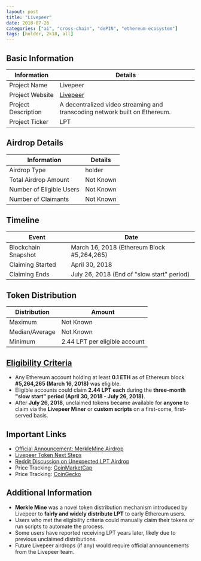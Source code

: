 ```yaml
---
layout: post
title: "Livepeer"
date: 2018-07-26
categories: ["ai", "cross-chain", "dePIN", "ethereum-ecosystem"]
tags: [holder, 2k18, all]
---
```


## Basic Information

| Information         | Details                                                                    |
| ------------------- | -------------------------------------------------------------------------- |
| Project Name        | Livepeer                                                                   |
| Project Website     | [Livepeer](https://livepeer.org)                                           |
| Project Description | A decentralized video streaming and transcoding network built on Ethereum. |
| Project Ticker      | LPT                                                                        |

## Airdrop Details

| Information              | Details   |
| ------------------------ | --------- |
| Airdrop Type             | holder    |
| Total Airdrop Amount     | Not Known |
| Number of Eligible Users | Not Known |
| Number of Claimants      | Not Known |

## Timeline

| Event               | Date                                       |
| ------------------- | ------------------------------------------ |
| Blockchain Snapshot | March 16, 2018 (Ethereum Block #5,264,265) |
| Claiming Started    | April 30, 2018                             |
| Claiming Ends       | July 26, 2018 (End of "slow start" period) |

## Token Distribution

| Distribution   | Amount                        |
| -------------- | ----------------------------- |
| Maximum        | Not Known                     |
| Median/Average | Not Known                     |
| Minimum        | 2.44 LPT per eligible account |

## [Eligibility Criteria](https://forum.livepeer.org/t/introducing-the-merklemine/204)

- Any Ethereum account holding at least **0.1 ETH** as of Ethereum block **#5,264,265 (March 16, 2018)** was eligible.
- Eligible accounts could claim **2.44 LPT each** during the **three-month "slow start" period (April 30, 2018 - July 26, 2018)**.
- After **July 26, 2018**, unclaimed tokens became available for **anyone** to claim via the **Livepeer Miner** or **custom scripts** on a first-come, first-served basis.

## Important Links

- [Official Announcement: MerkleMine Airdrop](https://forum.livepeer.org/t/introducing-the-merklemine/204)
- [Livepeer Token Next Steps](https://forum.livepeer.org/t/so-youve-got-some-livepeer-tokens-what-next/293)
- [Reddit Discussion on Unexpected LPT Airdrop](https://www.reddit.com/r/livepeer/comments/r7h1dd/received_2137_lpt_out_of_the_blue_airdrop/)
- Price Tracking: [CoinMarketCap](https://coinmarketcap.com/currencies/livepeer/)
- Price Tracking: [CoinGecko](https://www.coingecko.com/en/coins/livepeer)

## Additional Information

- **Merkle Mine** was a novel token distribution mechanism introduced by Livepeer to **fairly and widely distribute LPT** to early Ethereum users.
- Users who met the eligibility criteria could manually claim their tokens or run scripts to automate the process.
- Some users have reported receiving LPT years later, likely due to previous unclaimed distributions.
- Future Livepeer airdrops (if any) would require official announcements from the Livepeer team.
